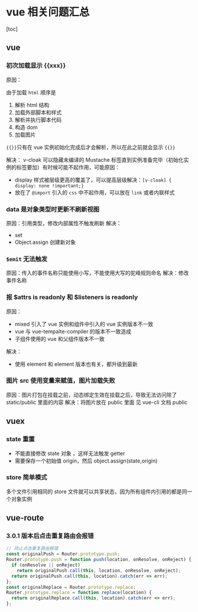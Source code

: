 # vue 相关问题汇总

[toc]

## vue

### 初次加载显示 {{xxx}}

原因：

由于加载 `html` 顺序是

1. 解析 html 结构
2. 加载外部脚本和样式
3. 解析并执行脚本代码
4. 构造 dom
5. 加载图片

`{{}}`只有在 vue 实例初始化完成后才会解析，所以在此之前就会显示 `{{}}`

解决：
v-cloak 可以隐藏未编译的 Mustache 标签直到实例准备完毕（初始化实例的标签要加）有时候可能不起作用，可能原因：

- display 样式被层级更高的覆盖了，可以提高层级解决：`[v-cloak] { display: none !important;}`
- 放在了 `@import` 引入的 `css` 中不起作用，可以放在 `link` 或者内联样式

### data 是对象类型时更新不刷新视图

原因：引用类型，修改内部属性不触发刷新
解决：

- set
- Object.assign 创建新对象

### `$emit` 无法触发

原因：传入的事件名称只能使用小写，不能使用大写的驼峰规则命名
解决：修改事件名称

### 报 $attrs is readonly 和 $listeners is readonly

原因：

- mixed 引入了 vue 实例和组件中引入的 vue 实例版本不一致
- vue 与 vue-tempalte-compiler 的版本不一致造成
- 子组件使用的 vue 和父组件版本不一致

解决：

- 使用 element 和 element 版本也有关，都升级到最新

### 图片 src 使用变量来赋值，图片加载失败

原因：图片打包在挂载之前，动态绑定生效在挂载之后，导致无法访问除了 static/public 里面的内容
解决：将图片放在 public 里面 见 vue-cli 文档 public

## vuex

### state 重置

- 不能直接修改 state 对象 ，这样无法触发 getter
- 需要保存一个初始值 origin，然后 object.assign(state,origin)

### store 简单模式

多个文件引用相同的 store 文件就可以共享状态，因为所有组件内引用的都是同一个对象实例

## vue-route

### 3.0.1 版本后点击重复路由会报错

```js
// 防止点击重复路由报错
const originalPush = Router.prototype.push;
Router.prototype.push = function push(location, onResolve, onReject) {
  if (onResolve || onReject)
    return originalPush.call(this, location, onResolve, onReject);
  return originalPush.call(this, location).catch(err => err);
};
const originalReplace = Router.prototype.replace;
Router.prototype.replace = function replace(location) {
  return originalReplace.call(this, location).catch(err => err);
};
```
